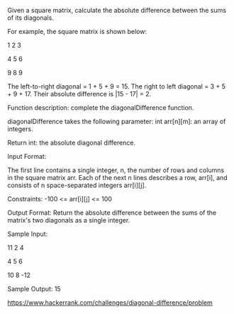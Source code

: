 Given a square matrix, calculate the absolute difference between the sums of its diagonals.

For example, the square matrix  is shown below:

1 2 3

4 5 6

9 8 9  

The left-to-right diagonal = 1 + 5 + 9 = 15. The right to left diagonal = 3 + 5 + 9 + 17.
Their absolute difference is |15 - 17| = 2.

Function description: complete the diagonalDifference function.

diagonalDifference takes the following parameter: int arr[n][m]: an array of integers.

Return int: the absolute diagonal difference.

Input Format:

The first line contains a single integer, n, the number of rows and columns in the square matrix arr.
Each of the next n lines describes a row, arr[i],
and consists of n space-separated integers arr[i][j].

Constraints: -100 <= arr[i][j] <= 100

Output Format: Return the absolute difference between the sums of the matrix's two diagonals as a single integer.

Sample Input:

11 2 4

4 5 6

10 8 -12

Sample Output: 15

https://www.hackerrank.com/challenges/diagonal-difference/problem
